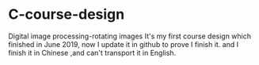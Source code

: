 # C-course-design
Digital image processing-rotating images
It's my first course design which finished in June 2019, now I update it in github to prove I finish it. and I finish it in Chinese ,and can't transport it in English.
